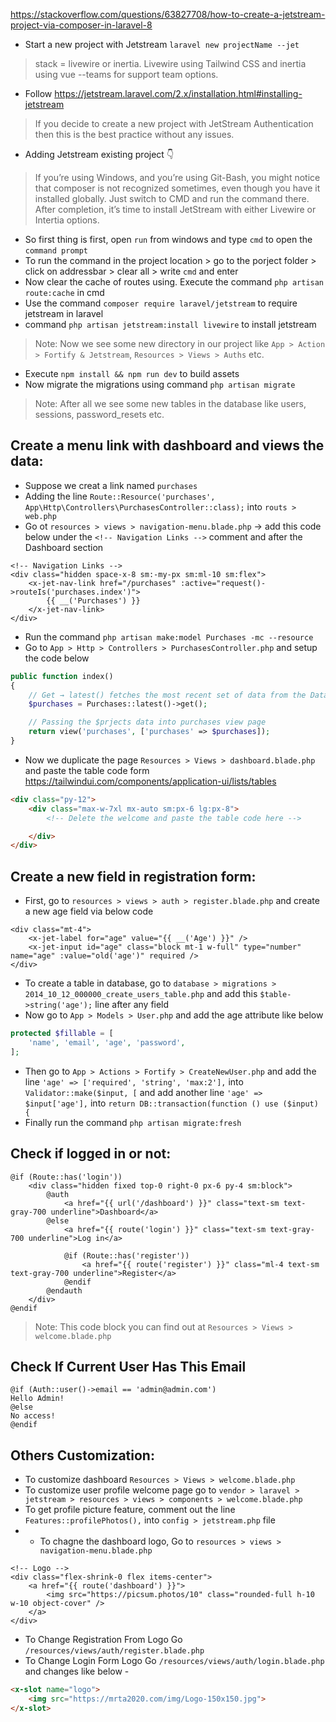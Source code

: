https://stackoverflow.com/questions/63827708/how-to-create-a-jetstream-project-via-composer-in-laravel-8
- Start a new project with Jetstream `laravel new projectName --jet`
> stack = livewire or inertia. Livewire using Tailwind CSS and inertia using vue --teams for support team options.
- Follow https://jetstream.laravel.com/2.x/installation.html#installing-jetstream
> If you decide to create a new project with JetStream Authentication then this is the best practice without any issues.
- Adding Jetstream existing project :point_down:
> If you’re using Windows, and you’re using Git-Bash, you might notice that composer is not recognized sometimes, even though you have it installed globally. Just switch to CMD and run the command there. After completion, it’s time to install JetStream with either Livewire or Intertia options.

- So first thing is first, open `run` from windows and type `cmd` to open the `command prompt`
- To run the command in the project location > go to the porject folder > click on addressbar > clear all > write `cmd` and enter
- Now clear the cache of routes using. Execute the command `php artisan route:cache` in cmd
- Use the command `composer require laravel/jetstream` to require jetstream in laravel
- command `php artisan jetstream:install livewire` to install jetstream
> Note: Now we see some new directory in our project like `App > Action > Fortify & Jetstream`, `Resources > Views > Auths` etc.
- Execute `npm install && npm run dev` to build assets
- Now migrate the migrations using command `php artisan migrate`
> Note: After all we see some new tables in the database like users, sessions, password_resets etc.



##  Create a menu link with dashboard and views the data:
- Suppose we creat a link named `purchases`
- Adding the line `Route::Resource('purchases', App\Http\Controllers\PurchasesController::class);` into `routs > web.php`
- Go ot `resources > views > navigation-menu.blade.php` → add this code below under the `<!-- Navigation Links -->` comment and after the Dashboard section
```
<!-- Navigation Links -->
<div class="hidden space-x-8 sm:-my-px sm:ml-10 sm:flex">
    <x-jet-nav-link href="/purchases" :active="request()->routeIs('purchases.index')">
        {{ __('Purchases') }}
    </x-jet-nav-link>
</div>
```
- Run the command `php artisan make:model Purchases -mc --resource`
- Go to `App > Http > Controllers > PurchasesController.php` and setup the code below
```php
public function index()
{
    // Get → latest() fetches the most recent set of data from the Database.
    $purchases = Purchases::latest()->get();

    // Passing the $prjects data into purchases view page
    return view('purchases', ['purchases' => $purchases]);
}
```
- Now we duplicate the page `Resources > Views > dashboard.blade.php` and paste the table code form https://tailwindui.com/components/application-ui/lists/tables
```HTML
<div class="py-12">
    <div class="max-w-7xl mx-auto sm:px-6 lg:px-8">
        <!-- Delete the welcome and paste the table code here -->

    </div>
</div>
```



##  Create a new field in registration form:
- First, go to `resources > views > auth > register.blade.php` and create a new age field via below code
```
<div class="mt-4">
    <x-jet-label for="age" value="{{ __('Age') }}" />
    <x-jet-input id="age" class="block mt-1 w-full" type="number" name="age" :value="old('age')" required />
</div>
```
- To create a table in database, go to `database > migrations > 2014_10_12_000000_create_users_table.php` and add this `$table->string('age');` line after any field
- Now go to `App > Models > User.php` and add the age attribute like below
```PHP
protected $fillable = [
    'name', 'email', 'age', 'password',
];
```
- Then go to `App > Actions > Fortify > CreateNewUser.php` and add the line `'age' => ['required', 'string', 'max:2'],` into `Validator::make($input, [` and add another line `'age' => $input['age'],` into `return DB::transaction(function () use ($input) {`
- Finally run the command `php artisan migrate:fresh`


##  Check if logged in or not:
```
@if (Route::has('login'))
    <div class="hidden fixed top-0 right-0 px-6 py-4 sm:block">
        @auth
            <a href="{{ url('/dashboard') }}" class="text-sm text-gray-700 underline">Dashboard</a>
        @else
            <a href="{{ route('login') }}" class="text-sm text-gray-700 underline">Log in</a>

            @if (Route::has('register'))
                <a href="{{ route('register') }}" class="ml-4 text-sm text-gray-700 underline">Register</a>
            @endif
        @endauth
    </div>
@endif
```
> Note: This code block you can find out at `Resources > Views > welcome.blade.php`


## Check If Current User Has This Email
```
@if (Auth::user()->email == 'admin@admin.com')
Hello Admin!
@else
No access!
@endif
```


##  Others Customization:
- To customize dashboard `Resources > Views > welcome.blade.php`
- To customize user profile welcome page go to `vendor > laravel > jetstream > resources > views > components > welcome.blade.php`
- To get profile picture feature, comment out the line `Features::profilePhotos(),` into `config > jetstream.php` file
- - To chagne the dashboard logo, Go to `resources > views > navigation-menu.blade.php`
```
<!-- Logo -->
<div class="flex-shrink-0 flex items-center">
    <a href="{{ route('dashboard') }}">
        <img src="https://picsum.photos/10" class="rounded-full h-10 w-10 object-cover" />
    </a>
</div>
```
- To Change Registration From Logo Go `/resources/views/auth/register.blade.php`
- To Change Login Form Logo Go `/resources/views/auth/login.blade.php` and changes like below -

```HTML
<x-slot name="logo">
    <img src="https://mrta2020.com/img/Logo-150x150.jpg">
</x-slot>
```
